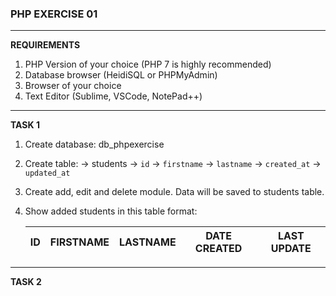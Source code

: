 ### PHP EXERCISE 01

-----------------------------------------------------------------------------------------------------

**REQUIREMENTS**

1. PHP Version of your choice (PHP 7 is highly recommended)
2. Database browser (HeidiSQL or PHPMyAdmin)
3. Browser of your choice
4. Text Editor (Sublime, VSCode, NotePad++)

-----------------------------------------------------------------------------------------------------

**TASK 1**

1. Create database: db_phpexercise

2. Create table:
    -> students
        -> `id`
        -> `firstname`
        -> `lastname`
        -> `created_at`
        -> `updated_at`

3. Create add, edit and delete module. Data will be saved to students table.

4. Show added students in this table format:

    |  ID  |  FIRSTNAME  | LASTNAME  | DATE CREATED | LAST UPDATE |
    |------|-------------|-----------|--------------|-------------|

-----------------------------------------------------------------------------------------------------

**TASK 2**